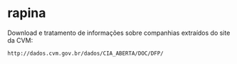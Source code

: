 # rapina

Download e tratamento de informações sobre companhias extraídos do site da CVM:

    http://dados.cvm.gov.br/dados/CIA_ABERTA/DOC/DFP/
